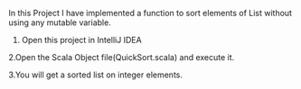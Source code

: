 In this Project I have implemented a function to sort elements of List without using any mutable variable.
1. Open this project in IntelliJ IDEA

2.Open the Scala Object file(QuickSort.scala) and execute it.

3.You will get a sorted list on integer elements.

